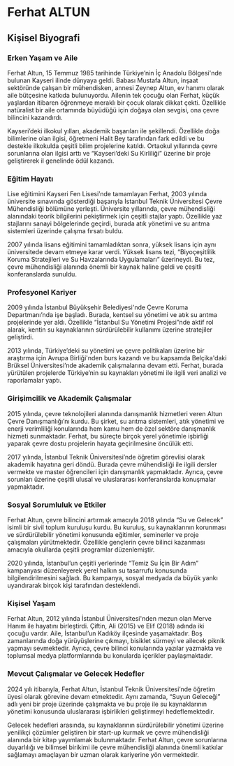 # Ferhat ALTUN

## Kişisel Biyografi

### Erken Yaşam ve Aile

Ferhat Altun, 15 Temmuz 1985 tarihinde Türkiye’nin İç Anadolu Bölgesi'nde bulunan Kayseri ilinde dünyaya geldi. Babası Mustafa Altun, inşaat sektöründe çalışan bir mühendisken, annesi Zeynep Altun, ev hanımı olarak aile bütçesine katkıda bulunuyordu. Ailenin tek çocuğu olan Ferhat, küçük yaşlardan itibaren öğrenmeye meraklı bir çocuk olarak dikkat çekti. Özellikle natüralist bir aile ortamında büyüdüğü için doğaya olan sevgisi, ona çevre bilincini kazandırdı.

Kayseri’deki ilkokul yılları, akademik başarıları ile şekillendi. Özellikle doğa bilimlerine olan ilgisi, öğretmeni Halit Bey tarafından fark edildi ve bu destekle ilkokulda çeşitli bilim projelerine katıldı. Ortaokul yıllarında çevre sorunlarına olan ilgisi arttı ve “Kayseri’deki Su Kirliliği” üzerine bir proje geliştirerek il genelinde ödül kazandı.

### Eğitim Hayatı

Lise eğitimini Kayseri Fen Lisesi’nde tamamlayan Ferhat, 2003 yılında üniversite sınavında gösterdiği başarıyla İstanbul Teknik Üniversitesi Çevre Mühendisliği bölümüne yerleşti. Üniversite yıllarında, çevre mühendisliği alanındaki teorik bilgilerini pekiştirmek için çeşitli stajlar yaptı. Özellikle yaz stajlarını sanayi bölgelerinde geçirdi, burada atık yönetimi ve su arıtma sistemleri üzerinde çalışma fırsatı buldu.

2007 yılında lisans eğitimini tamamladıktan sonra, yüksek lisans için aynı üniversitede devam etmeye karar verdi. Yüksek lisans tezi, “Biyoçeşitlilik Koruma Stratejileri ve Su Havzalarında Uygulamaları” üzerineydi. Bu tez, çevre mühendisliği alanında önemli bir kaynak haline geldi ve çeşitli konferanslarda sunuldu.

### Profesyonel Kariyer

2009 yılında İstanbul Büyükşehir Belediyesi'nde Çevre Koruma Departmanı’nda işe başladı. Burada, kentsel su yönetimi ve atık su arıtma projelerinde yer aldı. Özellikle “İstanbul Su Yönetimi Projesi”nde aktif rol alarak, kentin su kaynaklarının sürdürülebilir kullanımı üzerine stratejiler geliştirdi.

2013 yılında, Türkiye’deki su yönetimi ve çevre politikaları üzerine bir araştırma için Avrupa Birliği'nden burs kazandı ve bu kapsamda Belçika'daki Brüksel Üniversitesi’nde akademik çalışmalarına devam etti. Ferhat, burada yürütülen projelerde Türkiye’nin su kaynakları yönetimi ile ilgili veri analizi ve raporlamalar yaptı.

### Girişimcilik ve Akademik Çalışmalar

2015 yılında, çevre teknolojileri alanında danışmanlık hizmetleri veren Altun Çevre Danışmanlığı’nı kurdu. Bu şirket, su arıtma sistemleri, atık yönetimi ve enerji verimliliği konularında hem kamu hem de özel sektöre danışmanlık hizmeti sunmaktadır. Ferhat, bu süreçte birçok yerel yönetimle işbirliği yaparak çevre dostu projelerin hayata geçirilmesine öncülük etti.

2017 yılında, İstanbul Teknik Üniversitesi’nde öğretim görevlisi olarak akademik hayatına geri döndü. Burada çevre mühendisliği ile ilgili dersler vermekte ve master öğrencileri için danışmanlık yapmaktadır. Ayrıca, çevre sorunları üzerine çeşitli ulusal ve uluslararası konferanslarda konuşmalar yapmaktadır.

### Sosyal Sorumluluk ve Etkiler

Ferhat Altun, çevre bilincini artırmak amacıyla 2018 yılında “Su ve Gelecek” isimli bir sivil toplum kuruluşu kurdu. Bu kuruluş, su kaynaklarının korunması ve sürdürülebilir yönetimi konusunda eğitimler, seminerler ve proje çalışmaları yürütmektedir. Özellikle gençlerin çevre bilinci kazanması amacıyla okullarda çeşitli programlar düzenlemiştir.

2020 yılında, İstanbul’un çeşitli yerlerinde “Temiz Su İçin Bir Adım” kampanyası düzenleyerek yerel halkın su tasarrufu konusunda bilgilendirilmesini sağladı. Bu kampanya, sosyal medyada da büyük yankı uyandırarak birçok kişi tarafından desteklendi.

### Kişisel Yaşam

Ferhat Altun, 2012 yılında İstanbul Üniversitesi'nden mezun olan Merve Hanım ile hayatını birleştirdi. Çiftin, Ali (2015) ve Elif (2018) adında iki çocuğu vardır. Aile, İstanbul’un Kadıköy ilçesinde yaşamaktadır. Boş zamanlarında doğa yürüyüşlerine çıkmayı, bisiklet sürmeyi ve ailecek piknik yapmayı sevmektedir. Ayrıca, çevre bilinci konularında yazılar yazmakta ve toplumsal medya platformlarında bu konularda içerikler paylaşmaktadır.

### Mevcut Çalışmalar ve Gelecek Hedefler

2024 yılı itibarıyla, Ferhat Altun, İstanbul Teknik Üniversitesi’nde öğretim üyesi olarak görevine devam etmektedir. Aynı zamanda, “Suyun Geleceği” adlı yeni bir proje üzerinde çalışmakta ve bu proje ile su kaynaklarının yönetimi konusunda uluslararası işbirlikleri geliştirmeyi hedeflemektedir.

Gelecek hedefleri arasında, su kaynaklarının sürdürülebilir yönetimi üzerine yenilikçi çözümler geliştiren bir start-up kurmak ve çevre mühendisliği alanında bir kitap yayımlamak bulunmaktadır. Ferhat Altun, çevre sorunlarına duyarlılığı ve bilimsel birikimi ile çevre mühendisliği alanında önemli katkılar sağlamayı amaçlayan bir uzman olarak kariyerine yön vermektedir.